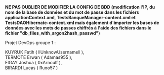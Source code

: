 **NE PAS OUBLIER DE MODIFIER LA CONFIG DE BDD (modification l'IP, du nom de la base de données et du mot de passe dans les fichiers applicationContext.xml, TestsBanqueManager-content.xml et TestsDAOHibernate-context.xml mais également d'importer les bases de données avec les mots de passes chiffrés à l'aide des fichiers dans le fichier "db_files_with_argon2hash_passwd")**

Projet DevOps groupe 1 :

KUYRUK Fatih ( llUnknowUsernamell ),  
TERMOTE Erwan ( Adamas955 ),  
FIGAY Joshua ( 0xArnoulf ),  
BIRARDI Lucas ( Ruoo57 )

